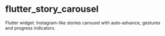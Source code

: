 # flutter_story_carousel
Flutter widget: Instagram-like stories carousel with auto-advance, gestures and progress indicators.
